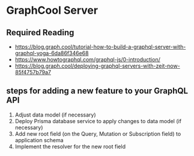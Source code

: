 # GraphCool Server

## Required Reading

* https://blog.graph.cool/tutorial-how-to-build-a-graphql-server-with-graphql-yoga-6da86f346e68
* https://www.howtographql.com/graphql-js/0-introduction/
* https://blog.graph.cool/deploying-graphql-servers-with-zeit-now-85f4757b79a7

## steps for adding a new feature to your GraphQL API

1.  Adjust data model (if necessary)
1.  Deploy Prisma database service to apply changes to data model (if necessary)
1.  Add new root field (on the Query, Mutation or Subscription field) to application schema
1.  Implement the resolver for the new root field

